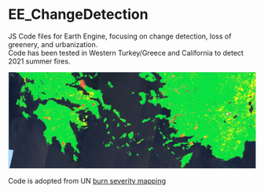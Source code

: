 # EE_ChangeDetection
JS Code files for Earth Engine, focusing on change detection, loss of greenery, and urbanization.  
Code has been tested in Western Turkey/Greece and California to detect 2021 summer fires.  

![summer 2021 fires](https://raw.githubusercontent.com/PrattSAVI/EE_ChangeDetection/main/img/EE_Change.JPG)


Code is adopted from UN [burn severity mapping](https://un-spider.org/advisory-support/recommended-practices/recommended-practice-burn-severity/burn-severity-earth-engine)